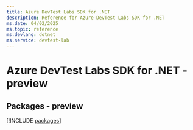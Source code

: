 ```yaml
---
title: Azure DevTest Labs SDK for .NET
description: Reference for Azure DevTest Labs SDK for .NET
ms.date: 04/02/2025
ms.topic: reference
ms.devlang: dotnet
ms.service: devtest-lab
---
```

# Azure DevTest Labs SDK for .NET - preview
## Packages - preview
[!INCLUDE [packages](devtest-labs-index.md)]